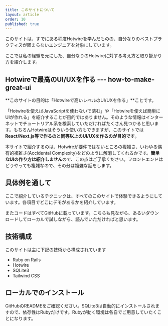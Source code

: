 ```yaml
---
title: このサイトについて
layout: article
order: 10
published: true
---
```


このサイトは、すでにある程度Hotwireを学んだものの、自分なりのベストプラクティスが固まらないエンジニアを対象にしています。

ここでは私の経験を元にした、自分なりのHotwireに対する考え方と取り掛かり方を紹介します。

## Hotwireで最高のUI/UXを作る --- how-to-make-great-ui

**このサイトの目的は「Hotwireで高いレベルのUI/UXを作る」**ことです。

「Hotwireを使えばJavaScriptを使わないで済む」や「Hotwireを使えば簡単にUIが作れる」を紹介することが目的ではありません。そのような情報はインターネットでチュートリアル系を検索していただければたくさん見つかると思います。もちろんHotwireはそういう使い方もできますが、このサイトでは**React/Next.js等で作るのと同等以上のUI/UXを作るのが目的です**。

本サイトで紹介するのは、Hotwireが要件ではないところの複雑さ、いわゆる偶有的複雑さ(Accidental Complexity)をどのように解消してくれるかです。**簡単なUIの作り方は紹介しません**ので、この点はご了承ください。フロントエンドはどうやっても複雑なので、その分は複雑な話をします。

## 具体例を通して

ここで紹介しているテクニックは、すべてのこのサイトで体験できるようにしています。各項目でどこにデモがあるかを紹介しています。

またコードはすべてGitHubに載っています。こちらも見ながら、あるいダウンロードしてローカルで試しながら、読んでいただければと思います。

## 技術構成

このサイトは主に下記の技術から構成されています

* Ruby on Rails
* Hotwire
* SQLite3
* Tailwind CSS

## ローカルでのインストール

GitHubのREADMEをご確認ください。SQLite3は自動的にインストールされますので、依存性はRubyだけです。Rubyが動く環境は各自でご用意していたくことになります。
